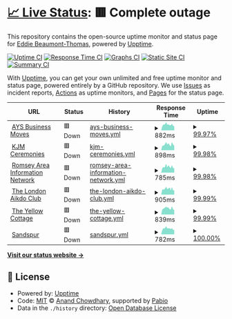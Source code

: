 # [📈 Live Status](https://eddiebt.github.io/BTCWebMonitor): <!--live status--> **🟥 Complete outage**

This repository contains the open-source uptime monitor and status page for [Eddie Beaumont-Thomas](http://www.beaumont-thomas.com), powered by [Upptime](https://github.com/upptime/upptime).

[![Uptime CI](https://github.com/eddiebt/BTCWebMonitor/workflows/Uptime%20CI/badge.svg)](https://github.com/eddiebt/BTCWebMonitor/actions?query=workflow%3A%22Uptime+CI%22)
[![Response Time CI](https://github.com/eddiebt/BTCWebMonitor/workflows/Response%20Time%20CI/badge.svg)](https://github.com/eddiebt/BTCWebMonitor/actions?query=workflow%3A%22Response+Time+CI%22)
[![Graphs CI](https://github.com/eddiebt/BTCWebMonitor/workflows/Graphs%20CI/badge.svg)](https://github.com/eddiebt/BTCWebMonitor/actions?query=workflow%3A%22Graphs+CI%22)
[![Static Site CI](https://github.com/eddiebt/BTCWebMonitor/workflows/Static%20Site%20CI/badge.svg)](https://github.com/eddiebt/BTCWebMonitor/actions?query=workflow%3A%22Static+Site+CI%22)
[![Summary CI](https://github.com/eddiebt/BTCWebMonitor/workflows/Summary%20CI/badge.svg)](https://github.com/eddiebt/BTCWebMonitor/actions?query=workflow%3A%22Summary+CI%22)

With [Upptime](https://upptime.js.org), you can get your own unlimited and free uptime monitor and status page, powered entirely by a GitHub repository. We use [Issues](https://github.com/eddiebt/BTCWebMonitor/issues) as incident reports, [Actions](https://github.com/eddiebt/BTCWebMonitor/actions) as uptime monitors, and [Pages](https://eddiebt.github.io/BTCWebMonitor) for the status page.

<!--start: status pages-->
<!-- This summary is generated by Upptime (https://github.com/upptime/upptime) -->
<!-- Do not edit this manually, your changes will be overwritten -->
<!-- prettier-ignore -->
| URL | Status | History | Response Time | Uptime |
| --- | ------ | ------- | ------------- | ------ |
| <img alt="" src="https://icons.duckduckgo.com/ip3/aysbusinessmoves.co.uk.ico" height="13"> [AYS Business Moves](https://aysbusinessmoves.co.uk/) | 🟥 Down | [ays-business-moves.yml](https://github.com/eddiebt/BTCWebMonitor/commits/HEAD/history/ays-business-moves.yml) | <details><summary><img alt="Response time graph" src="./graphs/ays-business-moves/response-time-week.png" height="20"> 882ms</summary><br><a href="https://eddiebt.github.io/BTCWebMonitor/history/ays-business-moves"><img alt="Response time 827" src="https://img.shields.io/endpoint?url=https%3A%2F%2Fraw.githubusercontent.com%2Feddiebt%2FBTCWebMonitor%2FHEAD%2Fapi%2Fays-business-moves%2Fresponse-time.json"></a><br><a href="https://eddiebt.github.io/BTCWebMonitor/history/ays-business-moves"><img alt="24-hour response time 689" src="https://img.shields.io/endpoint?url=https%3A%2F%2Fraw.githubusercontent.com%2Feddiebt%2FBTCWebMonitor%2FHEAD%2Fapi%2Fays-business-moves%2Fresponse-time-day.json"></a><br><a href="https://eddiebt.github.io/BTCWebMonitor/history/ays-business-moves"><img alt="7-day response time 882" src="https://img.shields.io/endpoint?url=https%3A%2F%2Fraw.githubusercontent.com%2Feddiebt%2FBTCWebMonitor%2FHEAD%2Fapi%2Fays-business-moves%2Fresponse-time-week.json"></a><br><a href="https://eddiebt.github.io/BTCWebMonitor/history/ays-business-moves"><img alt="30-day response time 848" src="https://img.shields.io/endpoint?url=https%3A%2F%2Fraw.githubusercontent.com%2Feddiebt%2FBTCWebMonitor%2FHEAD%2Fapi%2Fays-business-moves%2Fresponse-time-month.json"></a><br><a href="https://eddiebt.github.io/BTCWebMonitor/history/ays-business-moves"><img alt="1-year response time 827" src="https://img.shields.io/endpoint?url=https%3A%2F%2Fraw.githubusercontent.com%2Feddiebt%2FBTCWebMonitor%2FHEAD%2Fapi%2Fays-business-moves%2Fresponse-time-year.json"></a></details> | <details><summary><a href="https://eddiebt.github.io/BTCWebMonitor/history/ays-business-moves">99.97%</a></summary><a href="https://eddiebt.github.io/BTCWebMonitor/history/ays-business-moves"><img alt="All-time uptime 99.98%" src="https://img.shields.io/endpoint?url=https%3A%2F%2Fraw.githubusercontent.com%2Feddiebt%2FBTCWebMonitor%2FHEAD%2Fapi%2Fays-business-moves%2Fuptime.json"></a><br><a href="https://eddiebt.github.io/BTCWebMonitor/history/ays-business-moves"><img alt="24-hour uptime 99.81%" src="https://img.shields.io/endpoint?url=https%3A%2F%2Fraw.githubusercontent.com%2Feddiebt%2FBTCWebMonitor%2FHEAD%2Fapi%2Fays-business-moves%2Fuptime-day.json"></a><br><a href="https://eddiebt.github.io/BTCWebMonitor/history/ays-business-moves"><img alt="7-day uptime 99.97%" src="https://img.shields.io/endpoint?url=https%3A%2F%2Fraw.githubusercontent.com%2Feddiebt%2FBTCWebMonitor%2FHEAD%2Fapi%2Fays-business-moves%2Fuptime-week.json"></a><br><a href="https://eddiebt.github.io/BTCWebMonitor/history/ays-business-moves"><img alt="30-day uptime 99.92%" src="https://img.shields.io/endpoint?url=https%3A%2F%2Fraw.githubusercontent.com%2Feddiebt%2FBTCWebMonitor%2FHEAD%2Fapi%2Fays-business-moves%2Fuptime-month.json"></a><br><a href="https://eddiebt.github.io/BTCWebMonitor/history/ays-business-moves"><img alt="1-year uptime 99.98%" src="https://img.shields.io/endpoint?url=https%3A%2F%2Fraw.githubusercontent.com%2Feddiebt%2FBTCWebMonitor%2FHEAD%2Fapi%2Fays-business-moves%2Fuptime-year.json"></a></details>
| <img alt="" src="https://icons.duckduckgo.com/ip3/kjmceremonies.co.uk.ico" height="13"> [KJM Ceremonies](https://kjmceremonies.co.uk/) | 🟥 Down | [kjm-ceremonies.yml](https://github.com/eddiebt/BTCWebMonitor/commits/HEAD/history/kjm-ceremonies.yml) | <details><summary><img alt="Response time graph" src="./graphs/kjm-ceremonies/response-time-week.png" height="20"> 898ms</summary><br><a href="https://eddiebt.github.io/BTCWebMonitor/history/kjm-ceremonies"><img alt="Response time 862" src="https://img.shields.io/endpoint?url=https%3A%2F%2Fraw.githubusercontent.com%2Feddiebt%2FBTCWebMonitor%2FHEAD%2Fapi%2Fkjm-ceremonies%2Fresponse-time.json"></a><br><a href="https://eddiebt.github.io/BTCWebMonitor/history/kjm-ceremonies"><img alt="24-hour response time 701" src="https://img.shields.io/endpoint?url=https%3A%2F%2Fraw.githubusercontent.com%2Feddiebt%2FBTCWebMonitor%2FHEAD%2Fapi%2Fkjm-ceremonies%2Fresponse-time-day.json"></a><br><a href="https://eddiebt.github.io/BTCWebMonitor/history/kjm-ceremonies"><img alt="7-day response time 898" src="https://img.shields.io/endpoint?url=https%3A%2F%2Fraw.githubusercontent.com%2Feddiebt%2FBTCWebMonitor%2FHEAD%2Fapi%2Fkjm-ceremonies%2Fresponse-time-week.json"></a><br><a href="https://eddiebt.github.io/BTCWebMonitor/history/kjm-ceremonies"><img alt="30-day response time 868" src="https://img.shields.io/endpoint?url=https%3A%2F%2Fraw.githubusercontent.com%2Feddiebt%2FBTCWebMonitor%2FHEAD%2Fapi%2Fkjm-ceremonies%2Fresponse-time-month.json"></a><br><a href="https://eddiebt.github.io/BTCWebMonitor/history/kjm-ceremonies"><img alt="1-year response time 862" src="https://img.shields.io/endpoint?url=https%3A%2F%2Fraw.githubusercontent.com%2Feddiebt%2FBTCWebMonitor%2FHEAD%2Fapi%2Fkjm-ceremonies%2Fresponse-time-year.json"></a></details> | <details><summary><a href="https://eddiebt.github.io/BTCWebMonitor/history/kjm-ceremonies">99.98%</a></summary><a href="https://eddiebt.github.io/BTCWebMonitor/history/kjm-ceremonies"><img alt="All-time uptime 99.98%" src="https://img.shields.io/endpoint?url=https%3A%2F%2Fraw.githubusercontent.com%2Feddiebt%2FBTCWebMonitor%2FHEAD%2Fapi%2Fkjm-ceremonies%2Fuptime.json"></a><br><a href="https://eddiebt.github.io/BTCWebMonitor/history/kjm-ceremonies"><img alt="24-hour uptime 99.85%" src="https://img.shields.io/endpoint?url=https%3A%2F%2Fraw.githubusercontent.com%2Feddiebt%2FBTCWebMonitor%2FHEAD%2Fapi%2Fkjm-ceremonies%2Fuptime-day.json"></a><br><a href="https://eddiebt.github.io/BTCWebMonitor/history/kjm-ceremonies"><img alt="7-day uptime 99.98%" src="https://img.shields.io/endpoint?url=https%3A%2F%2Fraw.githubusercontent.com%2Feddiebt%2FBTCWebMonitor%2FHEAD%2Fapi%2Fkjm-ceremonies%2Fuptime-week.json"></a><br><a href="https://eddiebt.github.io/BTCWebMonitor/history/kjm-ceremonies"><img alt="30-day uptime 99.95%" src="https://img.shields.io/endpoint?url=https%3A%2F%2Fraw.githubusercontent.com%2Feddiebt%2FBTCWebMonitor%2FHEAD%2Fapi%2Fkjm-ceremonies%2Fuptime-month.json"></a><br><a href="https://eddiebt.github.io/BTCWebMonitor/history/kjm-ceremonies"><img alt="1-year uptime 99.98%" src="https://img.shields.io/endpoint?url=https%3A%2F%2Fraw.githubusercontent.com%2Feddiebt%2FBTCWebMonitor%2FHEAD%2Fapi%2Fkjm-ceremonies%2Fuptime-year.json"></a></details>
| <img alt="" src="https://icons.duckduckgo.com/ip3/romseyareainfo.net.ico" height="13"> [Romsey Area Information Network](https://romseyareainfo.net/) | 🟥 Down | [romsey-area-information-network.yml](https://github.com/eddiebt/BTCWebMonitor/commits/HEAD/history/romsey-area-information-network.yml) | <details><summary><img alt="Response time graph" src="./graphs/romsey-area-information-network/response-time-week.png" height="20"> 785ms</summary><br><a href="https://eddiebt.github.io/BTCWebMonitor/history/romsey-area-information-network"><img alt="Response time 796" src="https://img.shields.io/endpoint?url=https%3A%2F%2Fraw.githubusercontent.com%2Feddiebt%2FBTCWebMonitor%2FHEAD%2Fapi%2Fromsey-area-information-network%2Fresponse-time.json"></a><br><a href="https://eddiebt.github.io/BTCWebMonitor/history/romsey-area-information-network"><img alt="24-hour response time 614" src="https://img.shields.io/endpoint?url=https%3A%2F%2Fraw.githubusercontent.com%2Feddiebt%2FBTCWebMonitor%2FHEAD%2Fapi%2Fromsey-area-information-network%2Fresponse-time-day.json"></a><br><a href="https://eddiebt.github.io/BTCWebMonitor/history/romsey-area-information-network"><img alt="7-day response time 785" src="https://img.shields.io/endpoint?url=https%3A%2F%2Fraw.githubusercontent.com%2Feddiebt%2FBTCWebMonitor%2FHEAD%2Fapi%2Fromsey-area-information-network%2Fresponse-time-week.json"></a><br><a href="https://eddiebt.github.io/BTCWebMonitor/history/romsey-area-information-network"><img alt="30-day response time 779" src="https://img.shields.io/endpoint?url=https%3A%2F%2Fraw.githubusercontent.com%2Feddiebt%2FBTCWebMonitor%2FHEAD%2Fapi%2Fromsey-area-information-network%2Fresponse-time-month.json"></a><br><a href="https://eddiebt.github.io/BTCWebMonitor/history/romsey-area-information-network"><img alt="1-year response time 796" src="https://img.shields.io/endpoint?url=https%3A%2F%2Fraw.githubusercontent.com%2Feddiebt%2FBTCWebMonitor%2FHEAD%2Fapi%2Fromsey-area-information-network%2Fresponse-time-year.json"></a></details> | <details><summary><a href="https://eddiebt.github.io/BTCWebMonitor/history/romsey-area-information-network">99.98%</a></summary><a href="https://eddiebt.github.io/BTCWebMonitor/history/romsey-area-information-network"><img alt="All-time uptime 99.98%" src="https://img.shields.io/endpoint?url=https%3A%2F%2Fraw.githubusercontent.com%2Feddiebt%2FBTCWebMonitor%2FHEAD%2Fapi%2Fromsey-area-information-network%2Fuptime.json"></a><br><a href="https://eddiebt.github.io/BTCWebMonitor/history/romsey-area-information-network"><img alt="24-hour uptime 99.88%" src="https://img.shields.io/endpoint?url=https%3A%2F%2Fraw.githubusercontent.com%2Feddiebt%2FBTCWebMonitor%2FHEAD%2Fapi%2Fromsey-area-information-network%2Fuptime-day.json"></a><br><a href="https://eddiebt.github.io/BTCWebMonitor/history/romsey-area-information-network"><img alt="7-day uptime 99.98%" src="https://img.shields.io/endpoint?url=https%3A%2F%2Fraw.githubusercontent.com%2Feddiebt%2FBTCWebMonitor%2FHEAD%2Fapi%2Fromsey-area-information-network%2Fuptime-week.json"></a><br><a href="https://eddiebt.github.io/BTCWebMonitor/history/romsey-area-information-network"><img alt="30-day uptime 99.95%" src="https://img.shields.io/endpoint?url=https%3A%2F%2Fraw.githubusercontent.com%2Feddiebt%2FBTCWebMonitor%2FHEAD%2Fapi%2Fromsey-area-information-network%2Fuptime-month.json"></a><br><a href="https://eddiebt.github.io/BTCWebMonitor/history/romsey-area-information-network"><img alt="1-year uptime 99.98%" src="https://img.shields.io/endpoint?url=https%3A%2F%2Fraw.githubusercontent.com%2Feddiebt%2FBTCWebMonitor%2FHEAD%2Fapi%2Fromsey-area-information-network%2Fuptime-year.json"></a></details>
| <img alt="" src="https://icons.duckduckgo.com/ip3/thelondonaikidoclub.co.uk.ico" height="13"> [The London Aikdo Club](https://thelondonaikidoclub.co.uk/) | 🟥 Down | [the-london-aikdo-club.yml](https://github.com/eddiebt/BTCWebMonitor/commits/HEAD/history/the-london-aikdo-club.yml) | <details><summary><img alt="Response time graph" src="./graphs/the-london-aikdo-club/response-time-week.png" height="20"> 905ms</summary><br><a href="https://eddiebt.github.io/BTCWebMonitor/history/the-london-aikdo-club"><img alt="Response time 739" src="https://img.shields.io/endpoint?url=https%3A%2F%2Fraw.githubusercontent.com%2Feddiebt%2FBTCWebMonitor%2FHEAD%2Fapi%2Fthe-london-aikdo-club%2Fresponse-time.json"></a><br><a href="https://eddiebt.github.io/BTCWebMonitor/history/the-london-aikdo-club"><img alt="24-hour response time 691" src="https://img.shields.io/endpoint?url=https%3A%2F%2Fraw.githubusercontent.com%2Feddiebt%2FBTCWebMonitor%2FHEAD%2Fapi%2Fthe-london-aikdo-club%2Fresponse-time-day.json"></a><br><a href="https://eddiebt.github.io/BTCWebMonitor/history/the-london-aikdo-club"><img alt="7-day response time 905" src="https://img.shields.io/endpoint?url=https%3A%2F%2Fraw.githubusercontent.com%2Feddiebt%2FBTCWebMonitor%2FHEAD%2Fapi%2Fthe-london-aikdo-club%2Fresponse-time-week.json"></a><br><a href="https://eddiebt.github.io/BTCWebMonitor/history/the-london-aikdo-club"><img alt="30-day response time 837" src="https://img.shields.io/endpoint?url=https%3A%2F%2Fraw.githubusercontent.com%2Feddiebt%2FBTCWebMonitor%2FHEAD%2Fapi%2Fthe-london-aikdo-club%2Fresponse-time-month.json"></a><br><a href="https://eddiebt.github.io/BTCWebMonitor/history/the-london-aikdo-club"><img alt="1-year response time 739" src="https://img.shields.io/endpoint?url=https%3A%2F%2Fraw.githubusercontent.com%2Feddiebt%2FBTCWebMonitor%2FHEAD%2Fapi%2Fthe-london-aikdo-club%2Fresponse-time-year.json"></a></details> | <details><summary><a href="https://eddiebt.github.io/BTCWebMonitor/history/the-london-aikdo-club">99.99%</a></summary><a href="https://eddiebt.github.io/BTCWebMonitor/history/the-london-aikdo-club"><img alt="All-time uptime 99.98%" src="https://img.shields.io/endpoint?url=https%3A%2F%2Fraw.githubusercontent.com%2Feddiebt%2FBTCWebMonitor%2FHEAD%2Fapi%2Fthe-london-aikdo-club%2Fuptime.json"></a><br><a href="https://eddiebt.github.io/BTCWebMonitor/history/the-london-aikdo-club"><img alt="24-hour uptime 99.92%" src="https://img.shields.io/endpoint?url=https%3A%2F%2Fraw.githubusercontent.com%2Feddiebt%2FBTCWebMonitor%2FHEAD%2Fapi%2Fthe-london-aikdo-club%2Fuptime-day.json"></a><br><a href="https://eddiebt.github.io/BTCWebMonitor/history/the-london-aikdo-club"><img alt="7-day uptime 99.99%" src="https://img.shields.io/endpoint?url=https%3A%2F%2Fraw.githubusercontent.com%2Feddiebt%2FBTCWebMonitor%2FHEAD%2Fapi%2Fthe-london-aikdo-club%2Fuptime-week.json"></a><br><a href="https://eddiebt.github.io/BTCWebMonitor/history/the-london-aikdo-club"><img alt="30-day uptime 99.96%" src="https://img.shields.io/endpoint?url=https%3A%2F%2Fraw.githubusercontent.com%2Feddiebt%2FBTCWebMonitor%2FHEAD%2Fapi%2Fthe-london-aikdo-club%2Fuptime-month.json"></a><br><a href="https://eddiebt.github.io/BTCWebMonitor/history/the-london-aikdo-club"><img alt="1-year uptime 99.98%" src="https://img.shields.io/endpoint?url=https%3A%2F%2Fraw.githubusercontent.com%2Feddiebt%2FBTCWebMonitor%2FHEAD%2Fapi%2Fthe-london-aikdo-club%2Fuptime-year.json"></a></details>
| <img alt="" src="https://icons.duckduckgo.com/ip3/theyellowcottage.co.uk.ico" height="13"> [The Yellow Cottage](https://theyellowcottage.co.uk/) | 🟥 Down | [the-yellow-cottage.yml](https://github.com/eddiebt/BTCWebMonitor/commits/HEAD/history/the-yellow-cottage.yml) | <details><summary><img alt="Response time graph" src="./graphs/the-yellow-cottage/response-time-week.png" height="20"> 839ms</summary><br><a href="https://eddiebt.github.io/BTCWebMonitor/history/the-yellow-cottage"><img alt="Response time 833" src="https://img.shields.io/endpoint?url=https%3A%2F%2Fraw.githubusercontent.com%2Feddiebt%2FBTCWebMonitor%2FHEAD%2Fapi%2Fthe-yellow-cottage%2Fresponse-time.json"></a><br><a href="https://eddiebt.github.io/BTCWebMonitor/history/the-yellow-cottage"><img alt="24-hour response time 627" src="https://img.shields.io/endpoint?url=https%3A%2F%2Fraw.githubusercontent.com%2Feddiebt%2FBTCWebMonitor%2FHEAD%2Fapi%2Fthe-yellow-cottage%2Fresponse-time-day.json"></a><br><a href="https://eddiebt.github.io/BTCWebMonitor/history/the-yellow-cottage"><img alt="7-day response time 839" src="https://img.shields.io/endpoint?url=https%3A%2F%2Fraw.githubusercontent.com%2Feddiebt%2FBTCWebMonitor%2FHEAD%2Fapi%2Fthe-yellow-cottage%2Fresponse-time-week.json"></a><br><a href="https://eddiebt.github.io/BTCWebMonitor/history/the-yellow-cottage"><img alt="30-day response time 847" src="https://img.shields.io/endpoint?url=https%3A%2F%2Fraw.githubusercontent.com%2Feddiebt%2FBTCWebMonitor%2FHEAD%2Fapi%2Fthe-yellow-cottage%2Fresponse-time-month.json"></a><br><a href="https://eddiebt.github.io/BTCWebMonitor/history/the-yellow-cottage"><img alt="1-year response time 833" src="https://img.shields.io/endpoint?url=https%3A%2F%2Fraw.githubusercontent.com%2Feddiebt%2FBTCWebMonitor%2FHEAD%2Fapi%2Fthe-yellow-cottage%2Fresponse-time-year.json"></a></details> | <details><summary><a href="https://eddiebt.github.io/BTCWebMonitor/history/the-yellow-cottage">99.99%</a></summary><a href="https://eddiebt.github.io/BTCWebMonitor/history/the-yellow-cottage"><img alt="All-time uptime 99.97%" src="https://img.shields.io/endpoint?url=https%3A%2F%2Fraw.githubusercontent.com%2Feddiebt%2FBTCWebMonitor%2FHEAD%2Fapi%2Fthe-yellow-cottage%2Fuptime.json"></a><br><a href="https://eddiebt.github.io/BTCWebMonitor/history/the-yellow-cottage"><img alt="24-hour uptime 99.95%" src="https://img.shields.io/endpoint?url=https%3A%2F%2Fraw.githubusercontent.com%2Feddiebt%2FBTCWebMonitor%2FHEAD%2Fapi%2Fthe-yellow-cottage%2Fuptime-day.json"></a><br><a href="https://eddiebt.github.io/BTCWebMonitor/history/the-yellow-cottage"><img alt="7-day uptime 99.99%" src="https://img.shields.io/endpoint?url=https%3A%2F%2Fraw.githubusercontent.com%2Feddiebt%2FBTCWebMonitor%2FHEAD%2Fapi%2Fthe-yellow-cottage%2Fuptime-week.json"></a><br><a href="https://eddiebt.github.io/BTCWebMonitor/history/the-yellow-cottage"><img alt="30-day uptime 99.96%" src="https://img.shields.io/endpoint?url=https%3A%2F%2Fraw.githubusercontent.com%2Feddiebt%2FBTCWebMonitor%2FHEAD%2Fapi%2Fthe-yellow-cottage%2Fuptime-month.json"></a><br><a href="https://eddiebt.github.io/BTCWebMonitor/history/the-yellow-cottage"><img alt="1-year uptime 99.97%" src="https://img.shields.io/endpoint?url=https%3A%2F%2Fraw.githubusercontent.com%2Feddiebt%2FBTCWebMonitor%2FHEAD%2Fapi%2Fthe-yellow-cottage%2Fuptime-year.json"></a></details>
| <img alt="" src="https://icons.duckduckgo.com/ip3/sandspur.co.uk.ico" height="13"> [Sandspur](https://sandspur.co.uk/) | 🟥 Down | [sandspur.yml](https://github.com/eddiebt/BTCWebMonitor/commits/HEAD/history/sandspur.yml) | <details><summary><img alt="Response time graph" src="./graphs/sandspur/response-time-week.png" height="20"> 782ms</summary><br><a href="https://eddiebt.github.io/BTCWebMonitor/history/sandspur"><img alt="Response time 759" src="https://img.shields.io/endpoint?url=https%3A%2F%2Fraw.githubusercontent.com%2Feddiebt%2FBTCWebMonitor%2FHEAD%2Fapi%2Fsandspur%2Fresponse-time.json"></a><br><a href="https://eddiebt.github.io/BTCWebMonitor/history/sandspur"><img alt="24-hour response time 612" src="https://img.shields.io/endpoint?url=https%3A%2F%2Fraw.githubusercontent.com%2Feddiebt%2FBTCWebMonitor%2FHEAD%2Fapi%2Fsandspur%2Fresponse-time-day.json"></a><br><a href="https://eddiebt.github.io/BTCWebMonitor/history/sandspur"><img alt="7-day response time 782" src="https://img.shields.io/endpoint?url=https%3A%2F%2Fraw.githubusercontent.com%2Feddiebt%2FBTCWebMonitor%2FHEAD%2Fapi%2Fsandspur%2Fresponse-time-week.json"></a><br><a href="https://eddiebt.github.io/BTCWebMonitor/history/sandspur"><img alt="30-day response time 751" src="https://img.shields.io/endpoint?url=https%3A%2F%2Fraw.githubusercontent.com%2Feddiebt%2FBTCWebMonitor%2FHEAD%2Fapi%2Fsandspur%2Fresponse-time-month.json"></a><br><a href="https://eddiebt.github.io/BTCWebMonitor/history/sandspur"><img alt="1-year response time 759" src="https://img.shields.io/endpoint?url=https%3A%2F%2Fraw.githubusercontent.com%2Feddiebt%2FBTCWebMonitor%2FHEAD%2Fapi%2Fsandspur%2Fresponse-time-year.json"></a></details> | <details><summary><a href="https://eddiebt.github.io/BTCWebMonitor/history/sandspur">100.00%</a></summary><a href="https://eddiebt.github.io/BTCWebMonitor/history/sandspur"><img alt="All-time uptime 99.98%" src="https://img.shields.io/endpoint?url=https%3A%2F%2Fraw.githubusercontent.com%2Feddiebt%2FBTCWebMonitor%2FHEAD%2Fapi%2Fsandspur%2Fuptime.json"></a><br><a href="https://eddiebt.github.io/BTCWebMonitor/history/sandspur"><img alt="24-hour uptime 99.99%" src="https://img.shields.io/endpoint?url=https%3A%2F%2Fraw.githubusercontent.com%2Feddiebt%2FBTCWebMonitor%2FHEAD%2Fapi%2Fsandspur%2Fuptime-day.json"></a><br><a href="https://eddiebt.github.io/BTCWebMonitor/history/sandspur"><img alt="7-day uptime 100.00%" src="https://img.shields.io/endpoint?url=https%3A%2F%2Fraw.githubusercontent.com%2Feddiebt%2FBTCWebMonitor%2FHEAD%2Fapi%2Fsandspur%2Fuptime-week.json"></a><br><a href="https://eddiebt.github.io/BTCWebMonitor/history/sandspur"><img alt="30-day uptime 99.96%" src="https://img.shields.io/endpoint?url=https%3A%2F%2Fraw.githubusercontent.com%2Feddiebt%2FBTCWebMonitor%2FHEAD%2Fapi%2Fsandspur%2Fuptime-month.json"></a><br><a href="https://eddiebt.github.io/BTCWebMonitor/history/sandspur"><img alt="1-year uptime 99.98%" src="https://img.shields.io/endpoint?url=https%3A%2F%2Fraw.githubusercontent.com%2Feddiebt%2FBTCWebMonitor%2FHEAD%2Fapi%2Fsandspur%2Fuptime-year.json"></a></details>

<!--end: status pages-->

[**Visit our status website →**](https://eddiebt.github.io/BTCWebMonitor)

## 📄 License

- Powered by: [Upptime](https://github.com/upptime/upptime)
- Code: [MIT](./LICENSE) © [Anand Chowdhary](https://anandchowdhary.com), supported by [Pabio](https://pabio.com)
- Data in the `./history` directory: [Open Database License](https://opendatacommons.org/licenses/odbl/1-0/)
